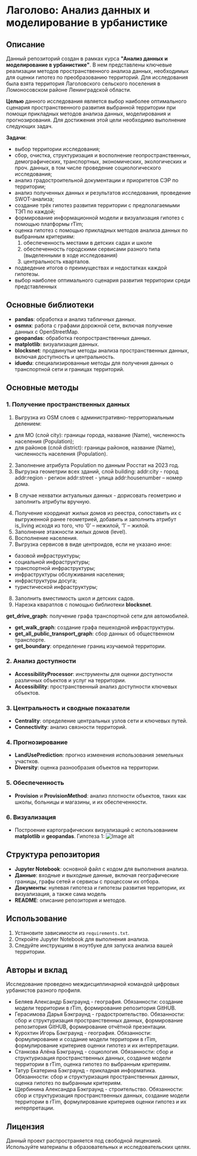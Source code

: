 # Лаголово: Анализ данных и моделирование в урбанистике


## Описание
Данный репозиторий создан в рамках курса **"Анализ данных и моделирование в урбанистике"**. В нем представлены ключевые реализации методов пространственного анализа данных, необходимых для оценки гипотез по преобразованию территорий. 
Для исследования была взята территория Лаголовского сельского поселения в Ломоносовском районе Ленинградской области. 

**Целью** данного исследования является выбор наиболее оптимального сценария пространственного развития выбранной территории при помощи прикладных методов анализа данных, моделирования и прогнозирования. 
Для достижения этой цели необходимо выполнение следующих задач.

**Задачи**:
- выбор территории исследования;
- сбор, очистка, структуризация и восполнение геопространственных, демографических, транспортных, экономических, экологических и проч. данных, в том числе проведение социологического исследования;
- анализ градостроительной документации и приоритетов СЭР по территории;
- анализ полученных данных и результатов исследования, проведение SWOT-анализа;
- создание трёх гипотез развития территории с предполагаемыми ТЭП по каждой;
- формирование информационной модели и визуализация гипотез с помощью платформы rTim;
- оценка гипотез с помощью прикладных методов анализа данных по выбранным критериям:
  1) обеспеченность местами в детских садах и школе
  2) обеспеченность городскими сервисами разного типа (выделенными в ходе исследования)
  3) центральность кварталов.
- подведение итогов о преимуществах и недостатках каждой гипотезы.
- выбор наиболее оптимального сценария развития территории среди представленных

## Основные библиотеки
- **pandas**: обработка и анализ табличных данных.
- **osmnx**: работа с графами дорожной сети, включая получение данных с OpenStreetMap.
- **geopandas**: обработка геопространственных данных.
- **matplotlib**: визуализация данных.
- **blocksnet**: продвинутые методы анализа пространственных данных, включая доступность и центральность.
- **iduedu**: специализированные методы для получения данных о транспортной сети и границах территорий.

## Основные методы

### 1. Получение пространственных данных
1. Выгрузка из OSM слоев с административно-территориальным делением:
- для МО (слой city): границы города, название (Name), численность населения (Population);
- для районов (слой district): границы районов, название (Name), численность населения (Population).
2. Заполнение атрибута Population по данным Росстат на 2023 год.
3. Выгрузка геометрии всех зданий, слой building:
  addr:city - город
  addr:region - регион
  addr:street - улица
  addr:housenumber – номер дома.
  * В случае нехватки актуальных данных - дорисовать геометрию и заполнить атрибуты вручную.
4. Получение координат жилых домов из реестра, сопоставить их с выгруженной ранее геометрией, добавить и заполнить атрибут is_living исходя из того, что
‘0’ – нежилой, ‘1’ – жилой.
5. Заполнение этажности жилых домов (level).
6. Восполнение населения.
7. Выгрузка сервисов в виде центроидов, если не указано иное:
- базовой инфраструктуры;
- социальной инфраструктуры;
- транспортной инфраструктуры;
- инфраструктуры обслуживания населения;
- инфраструктуры досуга;
- туристической инфраструктуры;
8. Заполнить вместимость школ и детских садов.
9. Нарезка кваратлов с помощью библиотеки **blocksnet**.

**get_drive_graph**: получение графа транспортной сети для автомобилей.
- **get_walk_graph**: создание графа пешеходной инфраструктуры.
- **get_all_public_transport_graph**: сбор данных об общественном транспорте.
- **get_boundary**: определение границ изучаемой территории.

### 2. Анализ доступности
- **AccessibilityProcessor**: инструменты для оценки доступности различных объектов и услуг на территории.
- **Accessibility**: пространственный анализ доступности ключевых объектов.

### 3. Центральность и сводные показатели
- **Centrality**: определение центральных узлов сети и ключевых путей.
- **Connectivity**: анализ связности территорий.

### 4. Прогнозирование
- **LandUsePrediction**: прогноз изменения использования земельных участков.
- **Diversity**: оценка разнообразия объектов на территории.

### 5. Обеспеченность
- **Provision** и **ProvisionMethod**: анализ плотности объектов, таких как школы, больницы и магазины, и их обеспеченности.

### 6. Визуализация
- Построение картографических визуализаций с использованием **matplotlib** и **geopandas**.
Гипотеза 1:
![Image alt](https://github.com/{lavande-epices}/{lagolowo}/raw/{master}/{docs}/{hyp1}/2.1.png)

## Структура репозитория
- **Jupyter Notebook**: основной файл с кодом для выполнения анализа.
- **Данные**: входные и выходные данные, включая географические границы, графы сетей и сервисы с процессом их отбора.
- **Документы**: нулевая гипотеза и гипотезы развития территории, их визуализация, а также сама модель
- **README**: описание репозитория и методов.

## Использование
1. Установите зависимости из `requirements.txt`.
2. Откройте Jupyter Notebook для выполнения анализа.
3. Следуйте инструкциям в ноутбуке для запуска анализа вашей территории.

## Авторы и вклад
Исследование проведено междисциплинарной командой цифровых урбанистов разного профиля.
- Беляев Александр
   Бэкграунд - география.
    Обязанности: создание модели территории в rTim, формирование репозитория GitHUB.
- Герасимова Дарья
   Бэкграунд - градостроительство.
     Обязанности: сбор и структуризация пространственных данных, формирование репозитория GitHUB, формирование отчётной презентации.
- Курохтин Игорь
   Бэкграунд - география.
    Обязанности: формулирование и создание модели территории в rTim, формулирование критериев оценки гипотез и их интерпретации.
- Станкова Алёна
   Бэкграунд - социология.
    Обязанности: сбор и структуризация пространственных данных, создание модели территории в rTim, оценка гипотез по выбранным критериям. 
- Татур Екатерина
   Бэкграунд - прикладная информатика.
    Обязанности: сбор и структуризация пространственных данных, оценка гипотез по выбранным критериям. 
- Щербинина Александра
   Бэкграунд - строительство.
    Обязанности: сбор и структуризация пространственных данных, создание модели территории в rTim, формулирование критериев оценки гипотез и их интерпретации.

## Лицензия
Данный проект распространяется под свободной лицензией. Используйте материалы в образовательных и исследовательских целях.

